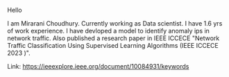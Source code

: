 Hello 

I am Mirarani Choudhury. Currently working as Data scientist. I have 1.6 yrs of work experience. 
I have devloped a model to identify anomaly ips in network traffic. Also published a research paper in IEEE ICCECE 
"Network Traffic Classification Using Supervised Learning Algorithms (IEEE ICCECE 2023 )". 

Link:  https://ieeexplore.ieee.org/document/10084931/keywords


